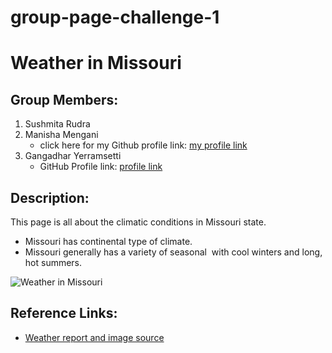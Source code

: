 # group-page-challenge-1
# Weather in Missouri

## Group Members:
1. Sushmita Rudra
1. Manisha Mengani
   - click here for my Github profile link: [my profile link](https://github.com/Manisha-Mengani)
1. Gangadhar Yerramsetti
   - GitHub Profile link: [profile link](https://github.com/gangadhary574)

## Description:
This page is all about the climatic conditions in Missouri state.

* Missouri has continental type of climate. 
* Missouri generally has a variety of seasonal  with cool winters     and long, hot summers. 

![Weather in Missouri](http://climate.missouri.edu/images/2017febe.gif)

## Reference Links:
* [Weather report and image source](http://climate.missouri.edu/climate.php)
